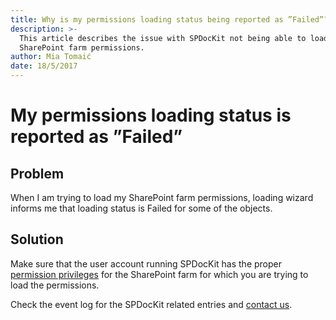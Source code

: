 ```yaml
---
title: Why is my permissions loading status being reported as ”Failed”?
description: >-
  This article describes the issue with SPDocKit not being able to load
  SharePoint farm permissions.
author: Mia Tomaić
date: 18/5/2017
---
```


# My permissions loading status is reported as ”Failed”

## Problem

When I am trying to load my SharePoint farm permissions, loading wizard informs me that loading status is Failed for some of the objects.

## Solution

Make sure that the user account running SPDocKit has the proper [permission privileges](../../requirements/user-permissions-requirements.md) for the SharePoint farm for which you are trying to load the permissions.

Check the event log for the SPDocKit related entries and [contact us](https://www.syskit.com/company/contact-us/).

